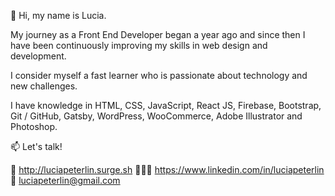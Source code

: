 👋 Hi, my name is Lucia.

My journey as a Front End Developer began a year ago and since then I have been continuously improving my skills in web design and development.

I consider myself a fast learner who is passionate about technology and new challenges.

I have knowledge in HTML, CSS, JavaScript, React JS, Firebase, Bootstrap, Git / GitHub, Gatsby, WordPress, WooCommerce, Adobe Illustrator and Photoshop.

📫 Let's talk!

💼 http://luciapeterlin.surge.sh
👩🏻‍💻 https://www.linkedin.com/in/luciapeterlin
📮 luciapeterlin@gmail.com 
